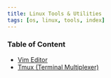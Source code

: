 ```yaml
---
title: Linux Tools & Utilities
tags: [os, linux, tools, index]
---
```


### Table of Content

* [Vim Editor](Vim%20Editor.md)
* [Tmux (Terminal Multiplexer)](Tmux%20%28Terminal%20Multiplexer%29.md)